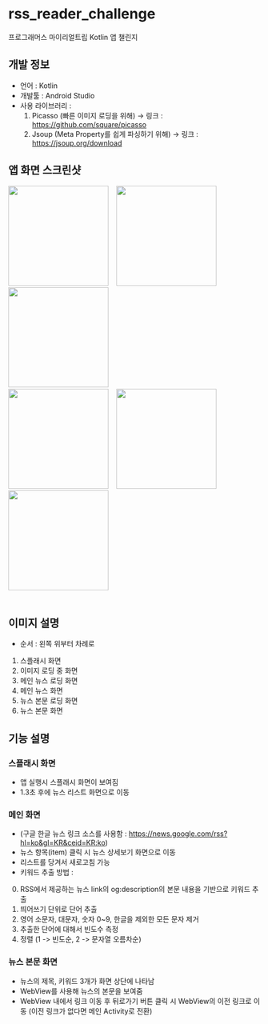 # rss_reader_challenge
프로그래머스 마이리얼트립 Kotlin 앱 챌린지

## 개발 정보
- 언어 : Kotlin
- 개발툴 : Android Studio
- 사용 라이브러리 : 
  1) Picasso (빠른 이미지 로딩을 위해) -> 링크 : https://github.com/square/picasso 
  2) Jsoup (Meta Property를 쉽게 파싱하기 위해) -> 링크 : https://jsoup.org/download

## 앱 화면 스크린샷
<div>
<img width="200" src="https://user-images.githubusercontent.com/36183001/77622647-fb8ce280-6f81-11ea-9e2d-f81731dafaa0.jpg">
  &nbsp;&nbsp;
<img width="200" src="https://user-images.githubusercontent.com/36183001/77622649-fc257900-6f81-11ea-85aa-d6453537f3e0.jpg">
  &nbsp;&nbsp;
<img width="200" src="https://user-images.githubusercontent.com/36183001/77622637-f891f200-6f81-11ea-9663-4ccd80d11f64.jpg">
  &nbsp;&nbsp;
<br>
<img width="200" src="https://user-images.githubusercontent.com/36183001/77622645-faf44c00-6f81-11ea-9291-ffe156989763.jpg">
  &nbsp;&nbsp;
<img width="200" src="https://user-images.githubusercontent.com/36183001/77622429-9afda580-6f81-11ea-897b-a96cdb88880d.jpg">
  &nbsp;&nbsp;
<img width="200" src="https://user-images.githubusercontent.com/36183001/77622617-f2037a80-6f81-11ea-937b-043035ee7580.jpg">
  &nbsp;&nbsp;
</div>
<br>

## 이미지 설명
- 순서 : 왼쪽 위부터 차례로
1) 스플래시 화면
2) 이미지 로딩 중 화면
3) 메인 뉴스 로딩 화면
4) 메인 뉴스 화면
5) 뉴스 본문 로딩 화면
6) 뉴스 본문 화면

## 기능 설명
### 스플래시 화면
- 앱 실행시 스플래시 화면이 보여짐
- 1.3초 후에 뉴스 리스트 화면으로 이동

### 메인 화면
- (구글 한글 뉴스 링크 소스를 사용함 : https://news.google.com/rss?hl=ko&gl=KR&ceid=KR:ko)
- 뉴스 항목(item) 클릭 시 뉴스 상세보기 화면으로 이동
- 리스트를 당겨서 새로고침 가능
- 키워드 추출 방법 :
0) RSS에서 제공하는 뉴스 link의 og:description의 본문 내용을 기반으로 키워드 추출
1) 띄어쓰기 단위로 단어 추출
2) 영어 소문자, 대문자, 숫자 0~9, 한글을 제외한 모든 문자 제거
3) 추출한 단어에 대해서 빈도수 측정
4) 정렬 (1 -> 빈도순, 2 -> 문자열 오름차순)

### 뉴스 본문 화면
- 뉴스의 제목, 키워드 3개가 화면 상단에 나타남
- WebView를 사용해 뉴스의 본문을 보여줌
- WebView 내에서 링크 이동 후 뒤로가기 버튼 클릭 시 WebView의 이전 링크로 이동 (이전 링크가 없다면 메인 Activity로 전환)
